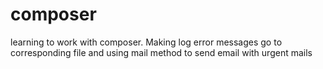 # composer

learning to work with composer. 
Making log error messages go to corresponding file and using mail method to send email with urgent mails
